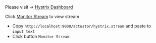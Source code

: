 Please visit -> [Hystrix Dashboard](http://localhost:9295/hystrix)


Click [Monitor Stream](http://localhost:9000/actuator/hystrix.stream) to view stream
- Copy 
`http://localhost:9000/actuator/hystrix.stream` and paste to `input text`
- Click button `Monitor Stream`